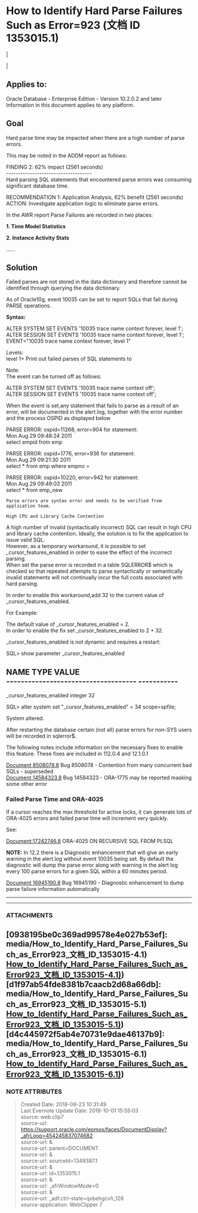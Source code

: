# How to Identify Hard Parse Failures Such as Error=923 (文档 ID 1353015.1)

|

|

  

## Applies to:

Oracle Database - Enterprise Edition - Version 10.2.0.2 and later  
Information in this document applies to any platform.  

## Goal

Hard parse time may be impacted when there are a high number of parse errors.  
  
This may be noted in the ADDM report as follows:  
  

FINDING 2: 62% impact (2561 seconds)  
\------------------------------------  
Hard parsing SQL statements that encountered parse errors was consuming  
significant database time.  
  
RECOMMENDATION 1: Application Analysis, 62% benefit (2561 seconds)  
ACTION: Investigate application logic to eliminate parse errors.

In the AWR report Parse Failures are recorded in two places:

**1\. Time Model Statistics**

**2\. Instance Activity Stats**

......

  
  
  
  

## Solution

Failed parses are not stored in the data dictionary and therefore cannot be
identified through querying the data dictionary.  
  
As of Oracle10g, event 10035 can be set to report SQLs that fail during PARSE
operations.  
  
 **Syntax:**  
  

ALTER SYSTEM SET EVENTS '10035 trace name context forever, level 1';  
ALTER SESSION SET EVENTS '10035 trace name context forever, level 1';  
EVENT="10035 trace name context forever, level 1"  
  
Levels:  
level 1+ Print out failed parses of SQL statements to  
  
Note:  
The event can be turned off as follows:  
  
ALTER SYSTEM SET EVENTS '10035 trace name context off';  
ALTER SESSION SET EVENTS '10035 trace name context off';

When the event is set,any statement that fails to parse as a result of an
error, will be documented in the alert.log, together with the error number and
the process OSPID as displayed below

PARSE ERROR: ospid=11268, error=904 for statement:  
Mon Aug 29 09:48:24 2011  
select empid from emp  
  
PARSE ERROR: ospid=1776, error=936 for statement:  
Mon Aug 29 09:21:30 2011  
select * from emp where empno =  
  
PARSE ERROR: ospid=10220, error=942 for statement:  
Mon Aug 29 09:49:03 2011  
select * from emp_new

    
    
    Parse errors are syntax error and needs to be verified from application team.
    
    High CPU and Library Cache Contention

A high number of invalid (syntactically incorrect) SQL can result in high CPU
and library cache contention. Ideally, the solution is to fix the application
to issue valid SQL.  
However, as a temporary workaround, it is possible to set
_cursor_features_enabled in order to ease the effect of the incorrect parsing.  
When set the parse error is recorded in a table SQLERROR$ which is checked so
that repeated attempts to parse syntactically or semantically invalid
statements will not continually incur the full costs associated with hard
parsing.  
  
In order to enable this workaround,add 32 to the current value of
_cursor_features_enabled.  
  
For Example:  
  
The default value of _cursor_features_enabled = 2.  
In order to enable the fix set _cursor_features_enabled to 2 + 32.

_cursor_features_enabled is not dynamic and requires a restart:  
  
SQL> show parameter _cursor_features_enabled  
  
NAME TYPE VALUE  
\------------------------------------ -----------
------------------------------  
_cursor_features_enabled integer 32  
  
SQL> alter system set "_cursor_features_enabled" = 34 scope=spfile;  
  
System altered.

After restarting the database certain (not all) parse errors for non-SYS users
will be recorded in sqlerror$.  
  
The following notes include information on the necessary fixes to enable this
feature. These fixes are included in 112.0.4 and 12.1.0.1

[Document
8508078.8](https://support.oracle.com/epmos/faces/DocumentDisplay?parent=DOCUMENT&sourceId=1353015.1&id=8508078.8)
Bug 8508078 - Contention from many concurrent bad SQLs - superseded  
[Document
14584323.8](https://support.oracle.com/epmos/faces/DocumentDisplay?parent=DOCUMENT&sourceId=1353015.1&id=14584323.8)
Bug 14584323 - ORA-1775 may be reported masking some other error

### Failed Parse Time and ORA-4025

If a cursor reaches the max threshold for active locks, it can generate lots
of ORA-4025 errors and failed parse time will increment very quickly.

See:

[Document:17242746.8](https://support.oracle.com/epmos/faces/DocumentDisplay?parent=DOCUMENT&sourceId=1353015.1&id=17242746.8)
ORA-4025 ON RECURSIVE SQL FROM PLSQL

**NOTE:** In 12.2 there is a Diagnostic enhancement that will give an early
warning in the alert.log without event 10035 being set. By default the
diagnostic will dump the parse error along with warning in the alert log every
100 parse errors for a given SQL within a 60 minutes period.

[Document
16945190.8](https://support.oracle.com/epmos/faces/DocumentDisplay?parent=DOCUMENT&sourceId=1353015.1&id=16945190.8)
Bug 16945190 - Diagnostic enhancement to dump parse failure information
automatically

  
  
  
  
---


---
### ATTACHMENTS
[0938195be0c369ad99578e4e027b53ef]: media/How_to_Identify_Hard_Parse_Failures_Such_as_Error923_文档_ID_1353015-4.1)
[How_to_Identify_Hard_Parse_Failures_Such_as_Error923_文档_ID_1353015-4.1)](media/How_to_Identify_Hard_Parse_Failures_Such_as_Error923_文档_ID_1353015-4.1))
[d1f97ab54fde8381b7caacb2d68a66db]: media/How_to_Identify_Hard_Parse_Failures_Such_as_Error923_文档_ID_1353015-5.1)
[How_to_Identify_Hard_Parse_Failures_Such_as_Error923_文档_ID_1353015-5.1)](media/How_to_Identify_Hard_Parse_Failures_Such_as_Error923_文档_ID_1353015-5.1))
[d4c445972f5ab4e70731e9dae46137b9]: media/How_to_Identify_Hard_Parse_Failures_Such_as_Error923_文档_ID_1353015-6.1)
[How_to_Identify_Hard_Parse_Failures_Such_as_Error923_文档_ID_1353015-6.1)](media/How_to_Identify_Hard_Parse_Failures_Such_as_Error923_文档_ID_1353015-6.1))
---
### NOTE ATTRIBUTES
>Created Date: 2018-08-23 10:31:49  
>Last Evernote Update Date: 2018-10-01 15:55:03  
>source: web.clip7  
>source-url: https://support.oracle.com/epmos/faces/DocumentDisplay?_afrLoop=454245837074682  
>source-url: &  
>source-url: parent=DOCUMENT  
>source-url: &  
>source-url: sourceId=1349387.1  
>source-url: &  
>source-url: id=1353015.1  
>source-url: &  
>source-url: _afrWindowMode=0  
>source-url: &  
>source-url: _adf.ctrl-state=qxbehgcvh_126  
>source-application: WebClipper 7  